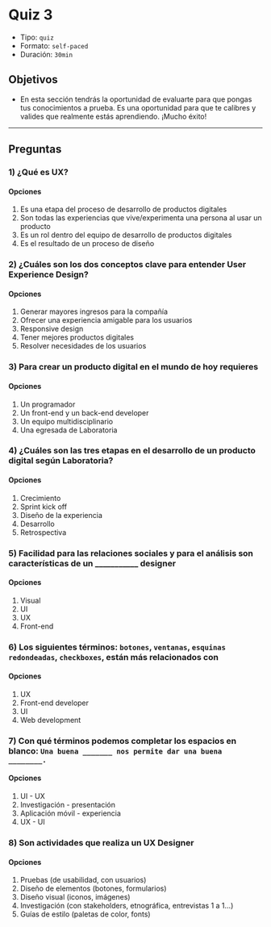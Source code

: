 # Quiz 3

- Tipo: `quiz`
- Formato: `self-paced`
- Duración: `30min`

## Objetivos

- En esta sección tendrás la oportunidad de evaluarte para que pongas tus
  conocimientos a prueba. Es una oportunidad para que te calibres y valides que
  realmente estás aprendiendo. ¡Mucho éxito!

---

## Preguntas

### 1) ¿Qué es UX?

#### Opciones

1. Es una etapa del proceso de desarrollo de productos digitales
2. Son todas las experiencias que vive/experimenta una persona al usar un
   producto
3. Es un rol dentro del equipo de desarrollo de productos digitales
4. Es el resultado de un proceso de diseño

<solution style="display:none;">2</solution>

### 2) ¿Cuáles son los dos conceptos clave para entender User Experience Design?

#### Opciones

1. Generar mayores ingresos para la compañía
2. Ofrecer una experiencia amigable para los usuarios
3. Responsive design
4. Tener mejores productos digitales
5. Resolver necesidades de los usuarios

<solution style="display:none;">2,5</solution>

### 3) Para crear un producto digital en el mundo de hoy requieres

#### Opciones

1. Un programador
2. Un front-end y un back-end developer
3. Un equipo multidisciplinario
4. Una egresada de Laboratoria

<solution style="display:none;">3</solution>

### 4) ¿Cuáles son las tres etapas en el desarrollo de un producto digital según Laboratoria?

#### Opciones

1. Crecimiento
2. Sprint kick off
3. Diseño de la experiencia
4. Desarrollo
5. Retrospectiva

<solution style="display:none;">1,3,4</solution>

### 5) Facilidad para las relaciones sociales y para el análisis son características de un ___________ designer

#### Opciones

1. Visual
2. UI
3. UX
4. Front-end

<solution style="display:none;">3</solution>

### 6) Los siguientes términos: `botones`, `ventanas`, `esquinas redondeadas`, `checkboxes`, están más relacionados con

#### Opciones

1. UX
2. Front-end developer
3. UI
4. Web development

<solution style="display:none;">3</solution>

### 7) Con qué términos podemos completar los espacios en blanco: `Una buena _______ nos permite dar una buena ________.`

#### Opciones

1. UI - UX
2. Investigación - presentación
3. Aplicación móvil - experiencia
4. UX - UI

<solution style="display:none;">1</solution>

### 8) Son actividades que realiza un UX Designer

#### Opciones

1. Pruebas (de usabilidad, con usuarios)
2. Diseño de elementos (botones, formularios)
3. Diseño visual (iconos, imágenes)
4. Investigación (con stakeholders, etnográfica, entrevistas 1 a 1…)
5. Guías de estilo (paletas de color, fonts)

<solution style="display:none;">1,4</solution>
